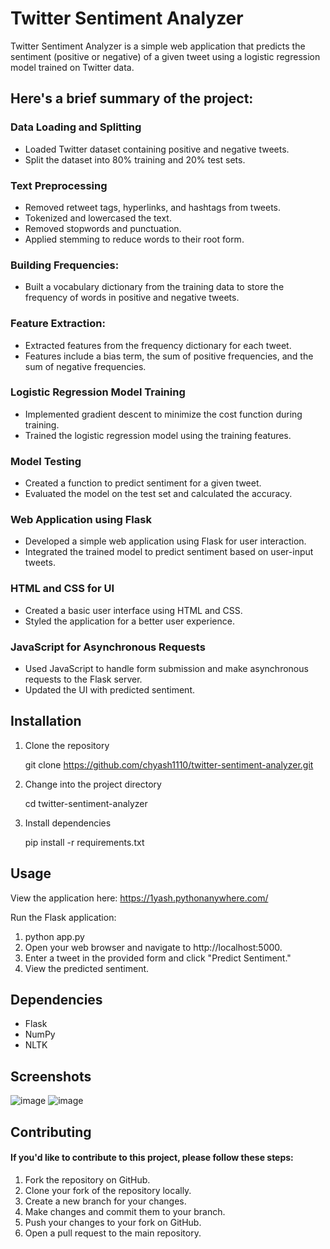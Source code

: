 # Twitter Sentiment Analyzer

Twitter Sentiment Analyzer is a simple web application that predicts the sentiment (positive or negative) of a given tweet using a logistic regression model trained on Twitter data.

## Here's a brief summary of the project:

### Data Loading and Splitting
- Loaded Twitter dataset containing positive and negative tweets.
- Split the dataset into 80% training and 20% test sets.

### Text Preprocessing
- Removed retweet tags, hyperlinks, and hashtags from tweets.
- Tokenized and lowercased the text.
- Removed stopwords and punctuation.
- Applied stemming to reduce words to their root form.

### Building Frequencies:
- Built a vocabulary dictionary from the training data to store the frequency of words in positive and negative tweets.

### Feature Extraction:
- Extracted features from the frequency dictionary for each tweet.
- Features include a bias term, the sum of positive frequencies, and the sum of negative frequencies.

### Logistic Regression Model Training
- Implemented gradient descent to minimize the cost function during training.
- Trained the logistic regression model using the training features.

### Model Testing
- Created a function to predict sentiment for a given tweet.
- Evaluated the model on the test set and calculated the accuracy.

### Web Application using Flask
- Developed a simple web application using Flask for user interaction.
- Integrated the trained model to predict sentiment based on user-input tweets.

### HTML and CSS for UI
- Created a basic user interface using HTML and CSS.
- Styled the application for a better user experience.

### JavaScript for Asynchronous Requests
- Used JavaScript to handle form submission and make asynchronous requests to the Flask server.
- Updated the UI with predicted sentiment.


## Installation

1. Clone the repository
   
   git clone https://github.com/chyash1110/twitter-sentiment-analyzer.git

2. Change into the project directory

   cd twitter-sentiment-analyzer

3. Install dependencies

   pip install -r requirements.txt

## Usage

View the application here: https://1yash.pythonanywhere.com/

Run the Flask application:

1. python app.py
2. Open your web browser and navigate to http://localhost:5000.
3. Enter a tweet in the provided form and click "Predict Sentiment."
4. View the predicted sentiment.

## Dependencies
- Flask
- NumPy
- NLTK

## Screenshots

![image](https://github.com/user-attachments/assets/5b51bc72-df6b-49aa-8dfc-7f65606820d9)
![image](https://github.com/user-attachments/assets/7aaecfd8-00bd-4e82-bafa-eb2a2dafd6a4)


## Contributing

#### If you'd like to contribute to this project, please follow these steps:

1. Fork the repository on GitHub.
2. Clone your fork of the repository locally.
3. Create a new branch for your changes.
4. Make changes and commit them to your branch.
5. Push your changes to your fork on GitHub.
6. Open a pull request to the main repository.
